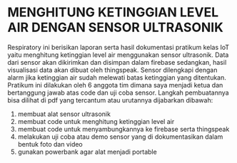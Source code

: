 # MENGHITUNG KETINGGIAN LEVEL AIR DENGAN SENSOR ULTRASONIK

Respiratory ini berisikan laporan serta hasil dokumentasi pratikum kelas IoT yaitu menghitung ketinggian level air menggunakan sensor ultrasonik. Data dari sensor akan dikirimkan dan disimpan dalam firebase sedangkan, hasil visualisasi data akan dibuat oleh thingspeak. Sensor dilengkapi dengan alarm jika ketinggian air sudah melewati batas ketinggian yang ditentukan. Pratikum ini dilakukan oleh 6 anggota tim dimana saya menjadi ketua dan bertanggung jawab atas code dan uji coba sensor. Langkah pembuatannya bisa dilihat di pdf yang tercantum atau urutannya dijabarkan dibawah:
1. membuat alat sensor ultrasonik 
2. membuat code untuk menghitung ketinggian level air
3. membuat code untuk menyambungkannya ke firebase serta thingspeak
4. melakukan uji coba atau demo sensor yang di dokumentasikan dalam bentuk foto dan video
5. gunakan powerbank agar alat menjadi portable
